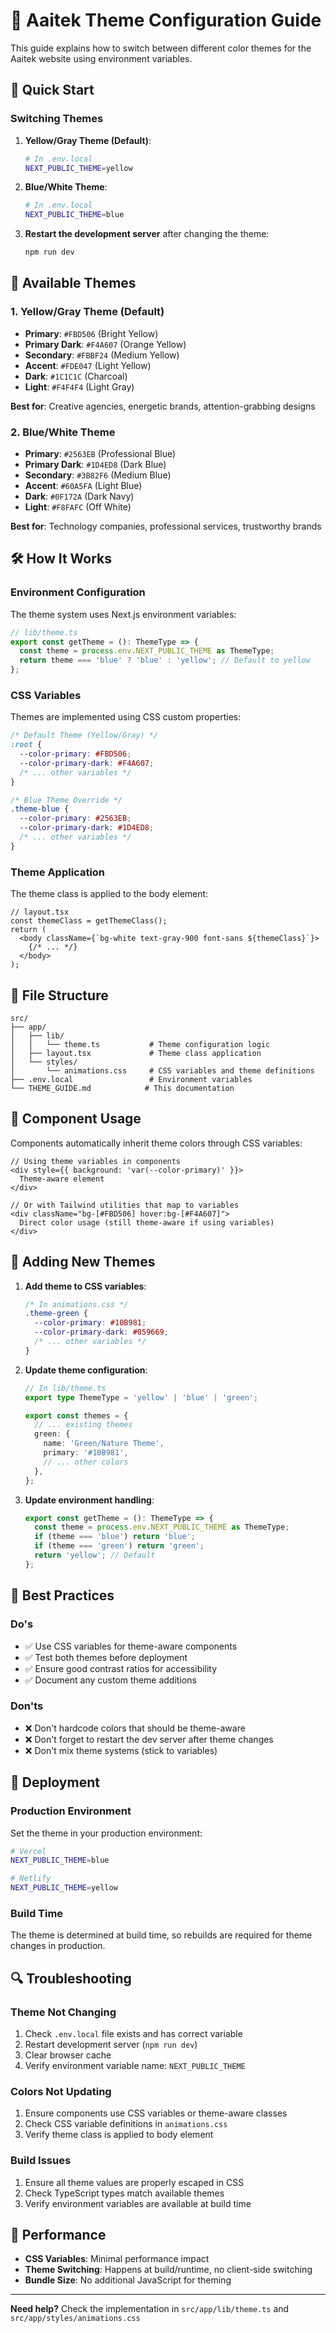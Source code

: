 # 🎨 Aaitek Theme Configuration Guide

This guide explains how to switch between different color themes for the Aaitek website using environment variables.

## 🚀 Quick Start

### Switching Themes

1. **Yellow/Gray Theme (Default)**:
   ```bash
   # In .env.local
   NEXT_PUBLIC_THEME=yellow
   ```

2. **Blue/White Theme**:
   ```bash
   # In .env.local
   NEXT_PUBLIC_THEME=blue
   ```

3. **Restart the development server** after changing the theme:
   ```bash
   npm run dev
   ```

## 🎯 Available Themes

### 1. Yellow/Gray Theme (Default)
- **Primary**: `#FBD506` (Bright Yellow)
- **Primary Dark**: `#F4A607` (Orange Yellow)
- **Secondary**: `#FBBF24` (Medium Yellow)
- **Accent**: `#FDE047` (Light Yellow)
- **Dark**: `#1C1C1C` (Charcoal)
- **Light**: `#F4F4F4` (Light Gray)

**Best for**: Creative agencies, energetic brands, attention-grabbing designs

### 2. Blue/White Theme
- **Primary**: `#2563EB` (Professional Blue)
- **Primary Dark**: `#1D4ED8` (Dark Blue)
- **Secondary**: `#3B82F6` (Medium Blue)
- **Accent**: `#60A5FA` (Light Blue)
- **Dark**: `#0F172A` (Dark Navy)
- **Light**: `#F8FAFC` (Off White)

**Best for**: Technology companies, professional services, trustworthy brands

## 🛠️ How It Works

### Environment Configuration
The theme system uses Next.js environment variables:

```typescript
// lib/theme.ts
export const getTheme = (): ThemeType => {
  const theme = process.env.NEXT_PUBLIC_THEME as ThemeType;
  return theme === 'blue' ? 'blue' : 'yellow'; // Default to yellow
};
```

### CSS Variables
Themes are implemented using CSS custom properties:

```css
/* Default Theme (Yellow/Gray) */
:root {
  --color-primary: #FBD506;
  --color-primary-dark: #F4A607;
  /* ... other variables */
}

/* Blue Theme Override */
.theme-blue {
  --color-primary: #2563EB;
  --color-primary-dark: #1D4ED8;
  /* ... other variables */
}
```

### Theme Application
The theme class is applied to the body element:

```tsx
// layout.tsx
const themeClass = getThemeClass();
return (
  <body className={`bg-white text-gray-900 font-sans ${themeClass}`}>
    {/* ... */}
  </body>
);
```

## 📁 File Structure

```
src/
├── app/
│   ├── lib/
│   │   └── theme.ts           # Theme configuration logic
│   ├── layout.tsx             # Theme class application
│   └── styles/
│       └── animations.css     # CSS variables and theme definitions
├── .env.local                 # Environment variables
└── THEME_GUIDE.md            # This documentation
```

## 🎨 Component Usage

Components automatically inherit theme colors through CSS variables:

```tsx
// Using theme variables in components
<div style={{ background: 'var(--color-primary)' }}>
  Theme-aware element
</div>

// Or with Tailwind utilities that map to variables
<div className="bg-[#FBD506] hover:bg-[#F4A607]">
  Direct color usage (still theme-aware if using variables)
</div>
```

## 🔧 Adding New Themes

1. **Add theme to CSS variables**:
   ```css
   /* In animations.css */
   .theme-green {
     --color-primary: #10B981;
     --color-primary-dark: #059669;
     /* ... other variables */
   }
   ```

2. **Update theme configuration**:
   ```typescript
   // In lib/theme.ts
   export type ThemeType = 'yellow' | 'blue' | 'green';

   export const themes = {
     // ... existing themes
     green: {
       name: 'Green/Nature Theme',
       primary: '#10B981',
       // ... other colors
     },
   };
   ```

3. **Update environment handling**:
   ```typescript
   export const getTheme = (): ThemeType => {
     const theme = process.env.NEXT_PUBLIC_THEME as ThemeType;
     if (theme === 'blue') return 'blue';
     if (theme === 'green') return 'green';
     return 'yellow'; // Default
   };
   ```

## 🌟 Best Practices

### Do's
- ✅ Use CSS variables for theme-aware components
- ✅ Test both themes before deployment
- ✅ Ensure good contrast ratios for accessibility
- ✅ Document any custom theme additions

### Don'ts
- ❌ Don't hardcode colors that should be theme-aware
- ❌ Don't forget to restart the dev server after theme changes
- ❌ Don't mix theme systems (stick to variables)

## 🚀 Deployment

### Production Environment
Set the theme in your production environment:

```bash
# Vercel
NEXT_PUBLIC_THEME=blue

# Netlify
NEXT_PUBLIC_THEME=yellow
```

### Build Time
The theme is determined at build time, so rebuilds are required for theme changes in production.

## 🔍 Troubleshooting

### Theme Not Changing
1. Check `.env.local` file exists and has correct variable
2. Restart development server (`npm run dev`)
3. Clear browser cache
4. Verify environment variable name: `NEXT_PUBLIC_THEME`

### Colors Not Updating
1. Ensure components use CSS variables or theme-aware classes
2. Check CSS variable definitions in `animations.css`
3. Verify theme class is applied to body element

### Build Issues
1. Ensure all theme values are properly escaped in CSS
2. Check TypeScript types match available themes
3. Verify environment variables are available at build time

## 🎯 Performance

- **CSS Variables**: Minimal performance impact
- **Theme Switching**: Happens at build/runtime, no client-side switching
- **Bundle Size**: No additional JavaScript for theming

---

**Need help?** Check the implementation in `src/app/lib/theme.ts` and `src/app/styles/animations.css`